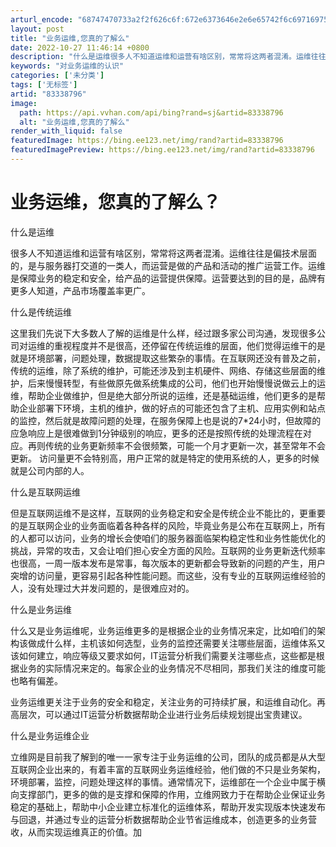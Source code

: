 ```yaml
---
arturl_encode: "68747470733a2f2f626c6f:672e6373646e2e6e65742f6c697169756d616e313830363838:2f61727469636c652f64657461696c732f3833333338373936"
layout: post
title: "业务运维,您真的了解么"
date: 2022-10-27 11:46:14 +0800
description: "什么是运维很多人不知道运维和运营有啥区别，常常将这两者混淆。运维往往是偏技术层面的，是与服务器打交道"
keywords: "对业务运维的认识"
categories: ['未分类']
tags: ['无标签']
artid: "83338796"
image:
  path: https://api.vvhan.com/api/bing?rand=sj&artid=83338796
  alt: "业务运维,您真的了解么"
render_with_liquid: false
featuredImage: https://bing.ee123.net/img/rand?artid=83338796
featuredImagePreview: https://bing.ee123.net/img/rand?artid=83338796
---
```


# 业务运维，您真的了解么？

什么是运维

很多人不知道运维和运营有啥区别，常常将这两者混淆。运维往往是偏技术层面的，是与服务器打交道的一类人，而运营是做的产品和活动的推广运营工作。运维是保障业务的稳定和安全，给产品的运营提供保障。运营要达到的目的是，品牌有更多人知道，产品市场覆盖率更广。

什么是传统运维

这里我们先说下大多数人了解的运维是什么样，经过跟多家公司沟通，发现很多公司对运维的重视程度并不是很高，还停留在传统运维的层面，他们觉得运维干的是就是环境部署，问题处理，数据提取这些繁杂的事情。在互联网还没有普及之前，传统的运维，除了系统的维护，可能还涉及到主机硬件、网络、存储这些层面的维护，后来慢慢转型，有些做原先做系统集成的公司，他们也开始慢慢说做云上的运维，帮助企业做维护，但是绝大部分所说的运维，还是基础运维，他们更多的是帮助企业部署下环境，主机的维护，做的好点的可能还包含了主机、应用实例和站点的监控，然后就是故障问题的处理，在服务保障上也是说的7\*24小时，但故障的应急响应上是很难做到1分钟级别的响应，更多的还是按照传统的处理流程在对应。再则传统的业务更新频率不会很频繁，可能一个月才更新一次，甚至常年不会更新。 访问量更不会特别高，用户正常的就是特定的使用系统的人，更多的时候就是公司内部的人。

什么是互联网运维

但是互联网运维不是这样，互联网的业务稳定和安全是传统企业不能比的，更重要的是互联网企业的业务面临着各种各样的风险，毕竟业务是公布在互联网上，所有的人都可以访问，业务的增长会使咱们的服务器面临架构稳定性和业务性能优化的挑战，异常的攻击，又会让咱们担心安全方面的风险。互联网的业务更新迭代频率也很高，一周一版本发布是常事，每次版本的更新都会导致新的问题的产生，用户突增的访问量，更容易引起各种性能问题。而这些，没有专业的互联网运维经验的人，没有处理过大并发问题的，是很难应对的。

什么是业务运维

什么又是业务运维呢，业务运维更多的是根据企业的业务情况来定，比如咱们的架构该做成什么样，主机该如何选型，业务的监控还需要关注哪些层面，运维体系又该如何建立，响应等级又要求如何，IT运营分析我们需要关注哪些点，这些都是根据业务的实际情况来定的。每家企业的业务情况不尽相同，那我们关注的维度可能也略有偏差。

业务运维更关注于业务的安全和稳定，关注业务的可持续扩展，和运维自动化。再高层次，可以通过IT运营分析数据帮助企业进行业务后续规划提出宝贵建议。

什么是业务运维企业

立维网是目前我了解到的唯一一家专注于业务运维的公司，团队的成员都是从大型互联网企业出来的，有着丰富的互联网业务运维经验，他们做的不只是业务架构，环境部署，监控，问题处理这样的事情。通常情况下，运维部在一个企业中属于横向支撑部门，更多的做的是支撑和保障的作用，立维网致力于在帮助企业保证业务稳定的基础上，帮助中小企业建立标准化的运维体系，帮助开发实现版本快速发布与回退，并通过专业的运营分析数据帮助企业节省运维成本，创造更多的业务营收，从而实现运维真正的价值。加
